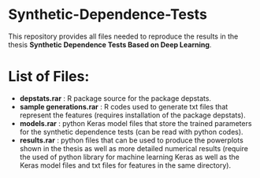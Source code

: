 # Synthetic-Dependence-Tests
This repository provides all files needed to reproduce the results in the thesis **Synthetic Dependence Tests Based on Deep Learning**.

# List of Files:

- **depstats.rar** : R package source for the package depstats.
- **sample generations.rar** : R codes used to generate txt files that represent the features (requires installation of the package depstats).
- **models.rar** : python Keras model files that store the trained parameters for the synthetic dependence tests (can be read with python codes).
- **results.rar** : python files that can be used to produce the powerplots shown in the thesis as well as more detailed numerical results (require the used of python library for machine learning Keras as well as the Keras model files and txt files for features in the same directory).
